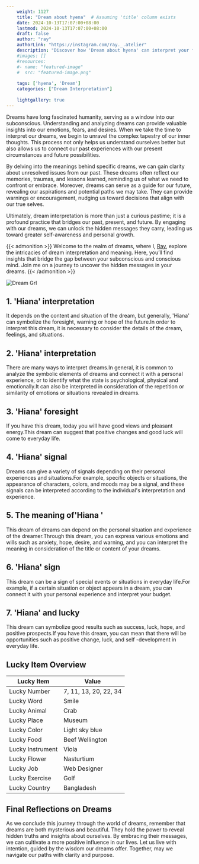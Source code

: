 ```yaml
---
    weight: 1127
    title: "Dream about hyena"  # Assuming 'title' column exists
    date: 2024-10-13T17:07:00+08:00
    lastmod: 2024-10-13T17:07:00+08:00
    draft: false
    author: "ray"
    authorLink: "https://instagram.com/ray._.atelier"
    description: "Discover how 'Dream about hyena' can interpret your future and uncover its significant meanings in your life."
    #images: []
    #resources:
    #- name: "featured-image"
    #  src: "featured-image.png"
    
    tags: ['hyena', 'Dream']
    categories: ["Dream Interpretation"]
    
    lightgallery: true
---
```

    
Dreams have long fascinated humanity, serving as a window into our subconscious. Understanding and analyzing dreams can provide valuable insights into our emotions, fears, and desires. When we take the time to interpret our dreams, we begin to unravel the complex tapestry of our inner thoughts. This process not only helps us understand ourselves better but also allows us to connect our past experiences with our present circumstances and future possibilities.

By delving into the meanings behind specific dreams, we can gain clarity about unresolved issues from our past. These dreams often reflect our memories, traumas, and lessons learned, reminding us of what we need to confront or embrace. Moreover, dreams can serve as a guide for our future, revealing our aspirations and potential paths we may take. They can provide warnings or encouragement, nudging us toward decisions that align with our true selves.

Ultimately, dream interpretation is more than just a curious pastime; it is a profound practice that bridges our past, present, and future. By engaging with our dreams, we can unlock the hidden messages they carry, leading us toward greater self-awareness and personal growth.

{{< admonition >}}
Welcome to the realm of dreams, where I, [Ray](https://instagram.com/ray._.atelier), explore the intricacies of dream interpretation and meaning. Here, you’ll find insights that bridge the gap between your subconscious and conscious mind. Join me on a journey to uncover the hidden messages in your dreams.
{{< /admonition >}}

![Dream Grl](https://cdn.pixabay.com/photo/2017/11/02/03/35/gothic-2910057_1280.jpg "Dream Grl")

## 1. 'Hiana' interpretation
It depends on the content and situation of the dream, but generally, 'Hiana' can symbolize the foresight, warning or hope of the future.In order to interpret this dream, it is necessary to consider the details of the dream, feelings, and situations.

## 2. 'Hiana' interpretation
There are many ways to interpret dreams.In general, it is common to analyze the symbolic elements of dreams and connect it with a personal experience, or to identify what the state is psychological, physical and emotionally.It can also be interpreted in consideration of the repetition or similarity of emotions or situations revealed in dreams.

## 3. 'Hiana' foresight
If you have this dream, today you will have good views and pleasant energy.This dream can suggest that positive changes and good luck will come to everyday life.

## 4. 'Hiana' signal
Dreams can give a variety of signals depending on their personal experiences and situations.For example, specific objects or situations, the appearance of characters, colors, and moods may be a signal, and these signals can be interpreted according to the individual's interpretation and experience.

## 5. The meaning of'Hiana '
This dream of dreams can depend on the personal situation and experience of the dreamer.Through this dream, you can express various emotions and wills such as anxiety, hope, desire, and warning, and you can interpret the meaning in consideration of the title or content of your dreams.

## 6. 'Hiana' sign
This dream can be a sign of special events or situations in everyday life.For example, if a certain situation or object appears in a dream, you can connect it with your personal experience and interpret your budget.

## 7. 'Hiana' and lucky
This dream can symbolize good results such as success, luck, hope, and positive prospects.If you have this dream, you can mean that there will be opportunities such as positive change, luck, and self -development in everyday life.

## Lucky Item Overview
| Lucky Item          | Value              |
|---------------|--------------------|
| Lucky Number        | 7, 11, 13, 20, 22, 34  |
| Lucky Word          | Smile |
| Lucky Animal        | Crab |
| Lucky Place         | Museum     |
| Lucky Color         | Light sky blue     |
| Lucky Food          | Beef Wellington      |
| Lucky Instrument    | Viola |
| Lucky Flower        | Nasturtium    |
| Lucky Job           | Web Designer       |
| Lucky Exercise      | Golf  |
| Lucky Country       | Bangladesh    |


##  Final Reflections on Dreams

As we conclude this journey through the world of dreams, remember that dreams are both mysterious and beautiful. They hold the power to reveal hidden truths and insights about ourselves. By embracing their messages, we can cultivate a more positive influence in our lives. Let us live with intention, guided by the wisdom our dreams offer. Together, may we navigate our paths with clarity and purpose.
